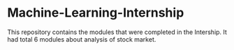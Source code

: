 # Machine-Learning-Internship
This repository contains the modules that were completed in the Intership. It had total 6 modules about analysis of stock market.
